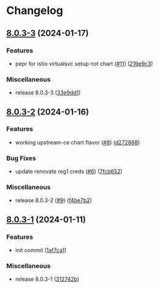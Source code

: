 # Changelog

## [8.0.3-3](https://github.com/defenseunicorns/uds-package-sonarqube/compare/v8.0.3-2...v8.0.3-3) (2024-01-17)


### Features

* pepr for istio virtualsvc setup not chart ([#11](https://github.com/defenseunicorns/uds-package-sonarqube/issues/11)) ([219e9c3](https://github.com/defenseunicorns/uds-package-sonarqube/commit/219e9c3d5b0fbfbbf4b17acbe1218064f8bbc5bc))


### Miscellaneous

* release 8.0.3-3 ([33e9dd1](https://github.com/defenseunicorns/uds-package-sonarqube/commit/33e9dd1553cb31d049a59fd93973fc142b6725c0))

## [8.0.3-2](https://github.com/defenseunicorns/uds-package-sonarqube/compare/v8.0.3-1...v8.0.3-2) (2024-01-16)


### Features

* working upstream-ce chart flavor ([#8](https://github.com/defenseunicorns/uds-package-sonarqube/issues/8)) ([d272868](https://github.com/defenseunicorns/uds-package-sonarqube/commit/d272868043ee76c4e18b8594fa92773ce701da76))


### Bug Fixes

* update renovate reg1 creds ([#6](https://github.com/defenseunicorns/uds-package-sonarqube/issues/6)) ([7fcb652](https://github.com/defenseunicorns/uds-package-sonarqube/commit/7fcb652342dc0052d5485bb69cc19db3bb89fee3))


### Miscellaneous

* release 8.0.3-2 ([#9](https://github.com/defenseunicorns/uds-package-sonarqube/issues/9)) ([f4be7b2](https://github.com/defenseunicorns/uds-package-sonarqube/commit/f4be7b2536241415d603320d5edad8b18c871740))

## [8.0.3-1](https://github.com/defenseunicorns/uds-package-sonarqube/compare/v8.0.3-1...v8.0.3-1) (2024-01-11)


### Features

* init commit ([1af7ca1](https://github.com/defenseunicorns/uds-package-sonarqube/commit/1af7ca1b95d4061c15a7d81375ec4cce2a478447))


### Miscellaneous

* release 8.0.3-1 ([312742b](https://github.com/defenseunicorns/uds-package-sonarqube/commit/312742b4ec7abb03ff597f36e0c3a3a954940b83))
